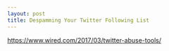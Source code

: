```yaml
---
layout: post
title: Despamming Your Twitter Following List
---
```

https://www.wired.com/2017/03/twitter-abuse-tools/

